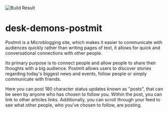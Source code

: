 ![Build Result](https://travis-ci.org/sukhiboi/desk-demons-postmit.svg?branch=master)

# desk-demons-postmit

Postmit is a Microblogging site, which makes it easier to communicate with audiences quickly rather than writing pages of text, it allows for quick and conversational connections with other people.

Its primary purpose is to connect people and allow people to share their thoughts with a big audience. Postmit allows users to discover stories regarding today's biggest news and events, follow people or simply communicate with friends.

Here you can post 180 character status updates known as "posts", that can be seen by anyone who has chosen to follow you. Within the post, you can link to other articles links. Additionally, you can scroll through your feed to see what other people, who you've chosen to follow, are posting.
